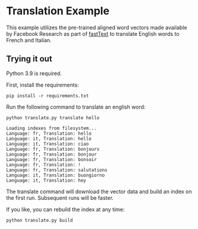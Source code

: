 # Translation Example

This example utilizes the pre-trained aligned word vectors made available by
Facebook Research as part of
[fastText](https://fasttext.cc/docs/en/aligned-vectors.html) to translate
English words to French and Italian.

## Trying it out

Python 3.9 is required.

First, install the requirements:

```
pip install -r requirements.txt
```

Run the following command to translate an english word:

```
python translate.py translate hello
```

```
Loading indexes from filesystem...
Language: fr, Translation: hello
Language: it, Translation: hello
Language: it, Translation: ciao
Language: fr, Translation: bonjours
Language: fr, Translation: bonjour
Language: fr, Translation: bonsoir
Language: fr, Translation: !
Language: fr, Translation: salutations
Language: it, Translation: buongiorno
Language: it, Translation: hey
```

The translate command will download the vector data and build an index on the
first run. Subsequent runs will be faster.

If you like, you can rebuild the index at any time:

```
python translate.py build
```
